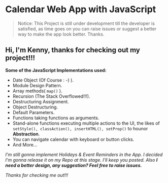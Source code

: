 # Calendar Web App with JavaScript

> Notice: This  Project is still under development till the developer is satisfied, as time goes on you can raise issues or suggest a better way to make the app look better. Thanks.

## Hi, I'm Kenny, thanks for checking out my project!!!

**Some of the JavaScript Implementations used:**

* Date Object (Of Course : -) ).
* Module Design Pattern.
* Array methods( `map()` ).
* Recursion (The Stack Overflowed!!!).
* Destructuring Assignment.
* Object Destructuring.
* Default Parameters.
* Functions taking functions as arguments.
* Stand-alone functions executing multiple actions to the UI, the likes of `setStyle(), classAction(), insertHTML(), setProp()` to hounor **Abstraction**.
* You can navigate calendar with keyboard or button clicks.
* And More...

*I'm still gonna implement Holidays & Event Reminders in the App. I decided I'm gonna release it on my Repo at this stage. I'll keep you posted. Also **I need a better design, any suggestion? Feel free to raise issues.***

*Thanks for checking me out!!!*